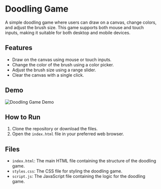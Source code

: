 # Doodling Game

A simple doodling game where users can draw on a canvas, change colors, and adjust the brush size. This game supports both mouse and touch inputs, making it suitable for both desktop and mobile devices.

## Features

- Draw on the canvas using mouse or touch inputs.
- Change the color of the brush using a color picker.
- Adjust the brush size using a range slider.
- Clear the canvas with a single click.

## Demo

![Doodling Game Demo](demo.gif)

## How to Run

1. Clone the repository or download the files.
2. Open the `index.html` file in your preferred web browser.

## Files

- `index.html`: The main HTML file containing the structure of the doodling game.
- `styles.css`: The CSS file for styling the doodling game.
- `script.js`: The JavaScript file containing the logic for the doodling game.

